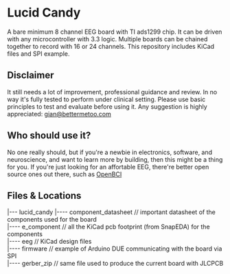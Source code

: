 # Lucid Candy
A bare minimum 8 channel EEG board with TI ads1299 chip. It can be driven with any microcontroller with 3.3 logic. Multiple boards can be chained together to record with 16 or 24 channels. This repository includes KiCad files and SPI example.

## Disclaimer
It still needs a lot of improvement, professional guidance and review. In no way it's fully tested to perform under clinical setting. Please use basic principles to test and evaluate before using it. Any suggestion is highly appreciated: gian@bettermetoo.com

## Who should use it?
No one really should, but if you're a newbie in electronics, software, and neuroscience, and want to learn more by building, then this might be a thing for you. If you're just looking for an affortable EEG, there're better open source ones out there, such as [OpenBCI](https://openbci.com/)

## Files & Locations
|--- lucid_candy
|---- component_datasheet // important datasheet of the components used for the board  
|---- e_component         // all the KiCad pcb footprint (from SnapEDA) for the components  
|---- eeg                 // KiCad design files  
|---- firmware            // example of Arduino DUE communicating with the board via SPI  
|---- gerber_zip          // same file used to produce the current board with JLCPCB  

